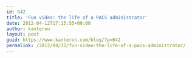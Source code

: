 ```yaml
---
id: 642
title: 'Fun video: the life of a PACS administrator'
date: 2012-04-12T17:15:55+00:00
author: kanteron
layout: post
guid: https://www.kanteron.com/blog/?p=642
permalink: /2012/04/12/fun-video-the-life-of-a-pacs-administrator/
---
```

</p>